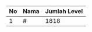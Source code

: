 | No | Nama            | Jumlah Level |
|----|-----------------|--------------|
| 1  | #    |    1818        |
